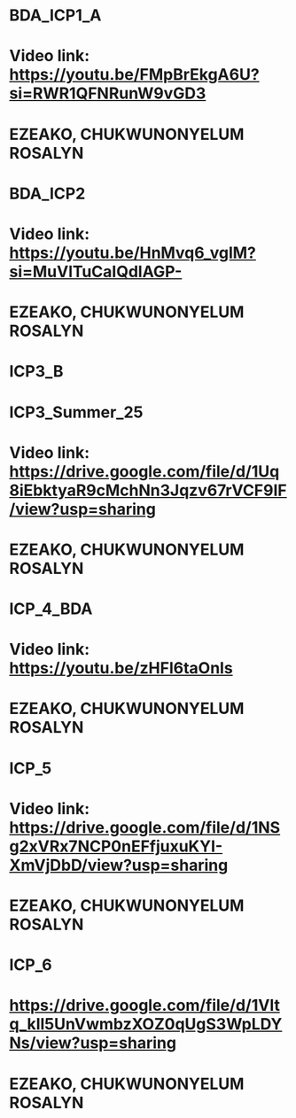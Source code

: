 # BDA_ICP1_A
# Video link: https://youtu.be/FMpBrEkgA6U?si=RWR1QFNRunW9vGD3
# EZEAKO, CHUKWUNONYELUM ROSALYN

# BDA_ICP2
# Video link: https://youtu.be/HnMvq6_vglM?si=MuVlTuCaIQdlAGP-
# EZEAKO, CHUKWUNONYELUM ROSALYN

# ICP3_B
# ICP3_Summer_25
# Video link: https://drive.google.com/file/d/1Uq8iEbktyaR9cMchNn3Jqzv67rVCF9IF/view?usp=sharing
# EZEAKO, CHUKWUNONYELUM ROSALYN

# ICP_4_BDA
# Video link: https://youtu.be/zHFl6taOnls
# EZEAKO, CHUKWUNONYELUM ROSALYN

# ICP_5
# Video link: https://drive.google.com/file/d/1NSg2xVRx7NCP0nEFfjuxuKYI-XmVjDbD/view?usp=sharing
# EZEAKO, CHUKWUNONYELUM ROSALYN

# ICP_6
# https://drive.google.com/file/d/1Vltq_kIl5UnVwmbzXOZ0qUgS3WpLDYNs/view?usp=sharing
# EZEAKO, CHUKWUNONYELUM ROSALYN
